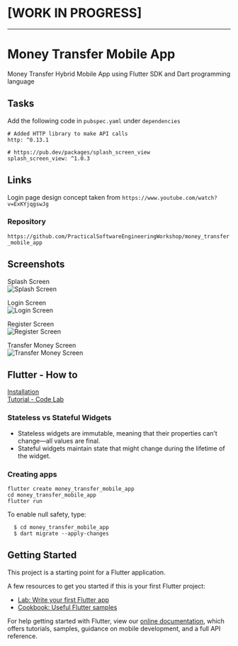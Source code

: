 #  [WORK IN PROGRESS]
---
# Money Transfer Mobile App

Money Transfer Hybrid Mobile App using Flutter SDK and Dart programming language

## Tasks
Add the following code in `pubspec.yaml` under `dependencies`
```
# Added HTTP library to make API calls
http: ^0.13.1

# https://pub.dev/packages/splash_screen_view
splash_screen_view: ^1.0.3
```

## Links
Login page design concept taken from `https://www.youtube.com/watch?v=ExKYjqgswJg`  

### Repository
`https://github.com/PracticalSoftwareEngineeringWorkshop/money_transfer_mobile_app`

## Screenshots
Splash Screen  
![Splash Screen](screenshots/splash_screen.png)  

Login Screen  
![Login Screen](screenshots/login_screen.png)  

Register Screen  
![Register Screen](screenshots/register_screen.png)    

Transfer Money Screen  
![Transfer Money Screen](screenshots/transfer_money_screen.png)  

## Flutter - How to
[Installation](https://flutter.dev/docs/get-started/install/macos)  
[Tutorial - Code Lab](https://flutter.dev/docs/get-started/codelab)  

### Stateless vs Stateful Widgets
- Stateless widgets are immutable, meaning that their properties can’t change—all values are final.
- Stateful widgets maintain state that might change during the lifetime of the widget.

### Creating apps
```
flutter create money_transfer_mobile_app
cd money_transfer_mobile_app
flutter run
```

To enable null safety, type:  
```
  $ cd money_transfer_mobile_app
  $ dart migrate --apply-changes
```

## Getting Started

This project is a starting point for a Flutter application.

A few resources to get you started if this is your first Flutter project:

- [Lab: Write your first Flutter app](https://flutter.dev/docs/get-started/codelab)
- [Cookbook: Useful Flutter samples](https://flutter.dev/docs/cookbook)

For help getting started with Flutter, view our
[online documentation](https://flutter.dev/docs), which offers tutorials,
samples, guidance on mobile development, and a full API reference.
